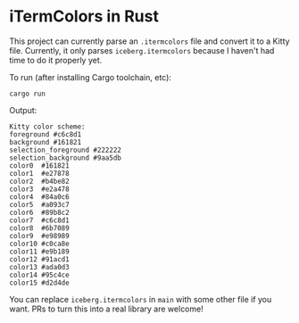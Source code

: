 # iTermColors in Rust

This project can currently parse an `.itermcolors` file and convert it to
a Kitty file. Currently, it only parses `iceberg.itermcolors` because I
haven't had time to do it properly yet.

To run (after installing Cargo toolchain, etc):
```
cargo run
```

Output:
```
Kitty color scheme:
foreground #c6c8d1
background #161821
selection_foreground #222222
selection_background #9aa5db
color0  #161821
color1  #e27878
color2  #b4be82
color3  #e2a478
color4  #84a0c6
color5  #a093c7
color6  #89b8c2
color7  #c6c8d1
color8  #6b7089
color9  #e98989
color10 #c0ca8e
color11 #e9b189
color12 #91acd1
color13 #ada0d3
color14 #95c4ce
color15 #d2d4de
```

You can replace `iceberg.itermcolors` in `main` with some other file if you
want. PRs to turn this into a real library are welcome!

